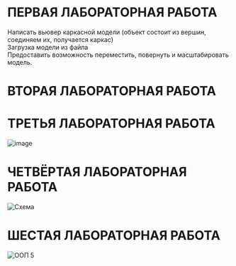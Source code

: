 # ПЕРВАЯ ЛАБОРАТОРНАЯ РАБОТА
Написать вьювер каркасной модели (объект состоит из вершин, соединяем их, получается каркас)  
Загрузка модели из файла  
Предоставить возможность переместить, повернуть и масштабировать модель.

# ВТОРАЯ ЛАБОРАТОРНАЯ РАБОТА

# ТРЕТЬЯ ЛАБОРАТОРНАЯ РАБОТА

![image](https://user-images.githubusercontent.com/54107546/85204002-102b0d80-b31a-11ea-9a32-c4d8749e2b46.png)

# ЧЕТВЁРТАЯ ЛАБОРАТОРНАЯ РАБОТА  

![Схема](https://user-images.githubusercontent.com/54107546/85224073-4aef7d00-b3d0-11ea-9a17-69e86bbcd759.png)

# ШЕСТАЯ ЛАБОРАТОРНАЯ РАБОТА  

![ООП 5](https://user-images.githubusercontent.com/54107546/85225738-e0dcd500-b3db-11ea-8b0d-085ed1d35e97.png)
